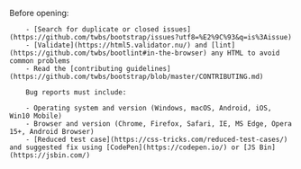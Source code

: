 Before opening:

        - [Search for duplicate or closed issues](https://github.com/twbs/bootstrap/issues?utf8=%E2%9C%93&q=is%3Aissue)
        - [Validate](https://html5.validator.nu/) and [lint](https://github.com/twbs/bootlint#in-the-browser) any HTML to avoid common problems
        - Read the [contributing guidelines](https://github.com/twbs/bootstrap/blob/master/CONTRIBUTING.md)

        Bug reports must include:

        - Operating system and version (Windows, macOS, Android, iOS, Win10 Mobile)
        - Browser and version (Chrome, Firefox, Safari, IE, MS Edge, Opera 15+, Android Browser)
        - [Reduced test case](https://css-tricks.com/reduced-test-cases/) and suggested fix using [CodePen](https://codepen.io/) or [JS Bin](https://jsbin.com/)
